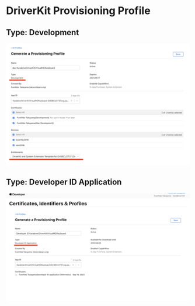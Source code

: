 # DriverKit Provisioning Profile

## Type: Development

![dev](dev.png)

## Type: Developer ID Application

![prod](prod.png)
